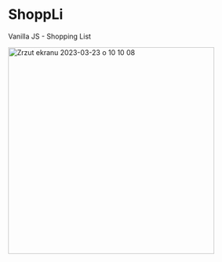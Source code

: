 # ShoppLi

Vanilla JS - Shopping List

<img width="420" alt="Zrzut ekranu 2023-03-23 o 10 10 08" src="https://user-images.githubusercontent.com/87072336/227155719-140a5837-b745-45ff-b592-29ca8c0aafbb.png">
